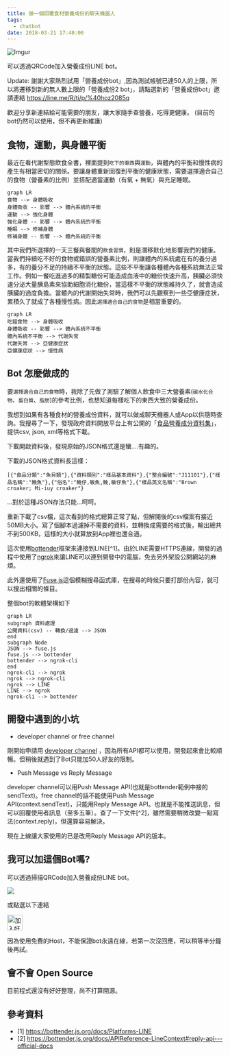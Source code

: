 ```yaml
---
title: 做一個回覆食材營養成份的聊天機器人
tags:
  - chatbot
date: 2018-03-21 17:40:00
---
```


![Imgur](http://qr-official.line.me/L/WzwZJDSLWY.png)

可以透過QRCode加入營養成份LINE bot。

Update: 謝謝大家熱烈試用「營養成份bot」,因為測試帳號已達50人的上限，所以將遷移到新的無人數上限的「營養成份2 bot」，請點選新的「營養成份bot」邀請連結 https://line.me/R/ti/p/%40hoz2085q

歡迎分享新連結給可能需要的朋友，讓大家隨手查營養，吃得更健康。
(目前的bot仍然可以使用，但不再更新維護)


## 食物，運動，與身體平衡

最近在看代謝型態飲食全書，裡面提到`吃下的東西`與`運動`，與體內的平衡和慢性病的產生有相當密切的關係。要讓身體重新回復到平衡的健康狀態，需要選擇適合自己的食物（營養素的比例）並搭配適當運動（有氧 + 無氧）與充足睡眠。

```mermaid
graph LR
食物 --> 身體吸收
身體吸收 -- 影響 --> 體內系統的平衡
運動 --> 強化身體
強化身體 -- 影響 --> 體內系統的平衡
睡眠 --> 修補身體
修補身體 -- 影響 --> 體內系統的平衡
```

其中我們所選擇的一天三餐與餐間的`飲食習慣`，則是潛移默化地影響我們的健康。
當我們持續吃不好的食物或錯誤的營養素比例，則讓體內的系統處在有的養分過多，有的養分不足的持續不平衡的狀態。這些不平衡讓各種體內各種系統無法正常工作。例如一餐吃進過多的精製糖份可能造成血液中的糖份快速升高，胰臟必須快速分泌大量胰島素來協助細胞消化糖份，當這樣不平衡的狀態維持久了，就會造成胰臟的過度負擔。當體內的代謝開始失常時，我們可以先觀察到一些亞健康症狀，累積久了就成了各種慢性病。因此`選擇適合自己的食物`是相當重要的。

```mermaid
graph LR
吃錯食物 --> 身體吸收
身體吸收 -- 影響 --> 體內系統不平衡
體內系統不平衡 --> 代謝失常
代謝失常 --> 亞健康症狀
亞健康症狀 --> 慢性病
```

## Bot 怎麼做成的

要`選擇適合自己的食物`時，我除了先做了測驗了解個人飲食中三大營養素(`碳水化合物`、`蛋白質`、`脂肪`)的參考比例，也想知道每樣吃下的東西大致的營養成份。

我想到如果有各種食材的營養成份資料，就可以做成聊天機器人或App以供隨時查詢。我搜尋了一下，發現政府資料開放平台上有公開的「[食品營養成分資料集](https://data.gov.tw/dataset/8543)」，提供csv, json, xml等格式下載。

下載開啟資料後，發現原始的JSON格式還是蠻....有趣的。

下載的JSON格式資料長這樣：

```
[{"食品分類":"魚貝類"},{"資料類別":"樣品基本資料"},{"整合編號":"J11101"},{"樣品名稱":"鮸魚"},{"俗名":"鮸仔,敏魚,鮸,敏仔魚"},{"樣品英文名稱":"Brown croaker; Mi-iuy croaker"}
```

...對於這種JSON存法只能...呵呵。

重新下載了csv檔，這次看到的格式總算正常了點，但解開後的csv檔案有接近50MB大小。寫了個腳本過濾掉不需要的資料，並轉換成需要的格式後，輸出總共不到500KB，這樣的大小就算放到App裡也還合適。

這次使用[bottender](http://bottender.js.org/)框架來連接到LINE[^1]。由於LINE需要HTTPS連線，開發的過程中使用了[ngrok](https://ngrok.com/)來讓LINE可以連到開發中的電腦，免去另外架設公開網站的麻煩。

此外還使用了[Fuse.js](http://fusejs.io/)這個模糊搜尋函式庫，在搜尋的時候只要打部份內容，就可以搜出相關的條目。

整個bot的軟體架構如下

```mermaid
graph LR
subgraph 資料處理
公開資料(csv) -- 轉換/過濾 --> JSON
end
subgraph Node
JSON --> fuse.js
fuse.js --> bottender
bottender --> ngrok-cli
end
ngrok-cli --> ngrok
ngrok --> ngrok-cli
ngrok --> LINE
LINE --> ngrok
ngrok-cli --> bottender
```

## 開發中遇到的小坑

* developer channel or free channel

剛開始申請用 [developer channel](https://developers.line.me/console/) ，因為所有API都可以使用，開發起來會比較順暢。但稍後就遇到了Bot只能加50人好友的限制。

* Push Message vs Reply Message

developer channel可以用Push Message API(也就是bottender範例中接的sendText)。free channel的話不能使用Push Message API(context.sendText)，只能用Reply Message API。也就是不能推送訊息，但可以回覆使用者訊息（至多五筆）。查了一下文件[^2]，雖然需要稍微改變一點寫法(context.reply)，但還算容易解決。

現在上線讓大家使用的已是改用Reply Message API的版本。

## 我可以加這個Bot嗎?

可以透過掃描QRCode加入營養成份LINE bot。

<img src="http://qr-official.line.me/L/WzwZJDSLWY.png">

或點選以下連結

<a href="https://line.me/R/ti/p/%40hoz2085q"><img height="36" border="0" alt="加入好友" src="https://scdn.line-apps.com/n/line_add_friends/btn/zh-Hant.png"></a>

因為使用免費的Host，不能保證bot永遠在線，若第一次沒回應，可以稍等半分鐘後再試。


## 會不會 Open Source

目前程式還沒有好好整理，尚不打算開源。

## 參考資料

* [1] https://bottender.js.org/docs/Platforms-LINE
* [2] https://bottender.js.org/docs/APIReference-LineContext#reply-api---official-docs
